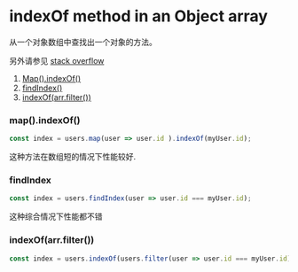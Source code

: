 #  indexOf method in an Object array

从一个对象数组中查找出一个对象的方法。

另外请参见 [stack overflow](https://stackoverflow.com/questions/8668174/indexof-method-in-an-object-array)

1. [Map().indexOf()](#index)
2. [findIndex()](#findindex)
3. [indexOf(arr.filter())](#filter)



<span id="index"></span>

### map().indexOf()

```javascript
const index = users.map(user => user.id ).indexOf(myUser.id);
```

这种方法在数组短的情况下性能较好.

<span id="findindex"></span>

### findIndex

```javascript
const index = users.findIndex(user => user.id === myUser.id);
```

这种综合情况下性能都不错



<span id="filter"><span>

### indexOf(arr.filter())

```javascript
const index = users.indexOf(users.filter(user => user.id === myUser.id)[0]);
```







